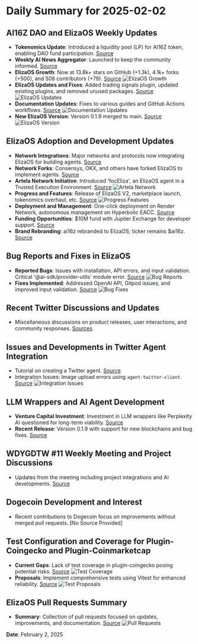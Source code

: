# Daily Summary for 2025-02-02

## AI16Z DAO and ElizaOS Weekly Updates
- **Tokenomics Update**: Introduced a liquidity pool (LP) for AI16Z token, enabling DAO fund participation. [Source](https://twitter.com/0xwitchy/status/1885996409989853553)
- **Weekly AI News Aggregator**: Launched to keep the community informed. [Source](https://twitter.com/0xwitchy/status/1885996405715857898)
- **ElizaOS Growth**: Now at 13.8k+ stars on GitHub (+1.3k), 4.1k+ forks (+500), and 508 contributors (+79). [Source](https://twitter.com/0xwitchy/status/1885996403610263943)
  ![ElizaOS Growth](https://pbs.twimg.com/media/GixiqawaIAAVnnI.jpg)
- **ElizaOS Updates and Fixes**: Added trading signals plugin, updated existing plugins, and removed unused packages. [Source](https://github.com/elizaOS/eliza/pull/3140)
  ![ElizaOS Updates](https://opengraph.githubassets.com/1/elizaOS/eliza/pull/3140)
- **Documentation Updates**: Fixes to various guides and GitHub Actions workflows. [Source](https://github.com/elizaOS/eliza/pull/3153)
  ![Documentation Updates](https://opengraph.githubassets.com/1/elizaOS/eliza/pull/3153)
- **New ElizaOS Version**: Version 0.1.9 merged to main. [Source](https://github.com/elizaOS/eliza/commit/ffa4c1dcdacc096d5b451f246b53fbaa266b0f64)
  ![ElizaOS Version](https://opengraph.githubassets.com/1/elizaOS/eliza/commit/ffa4c1dcdacc096d5b451f246b53fbaa266b0f64)

## ElizaOS Adoption and Development Updates
- **Network Integrations**: Major networks and protocols now integrating ElizaOS for building agents. [Source](https://twitter.com/0xwitchy/status/1886019696505548968)
- **Network Forks**: Consensys, OKX, and others have forked ElizaOS to implement agents. [Source](https://twitter.com/0xwitchy/status/1886019108392804426)
- **Artela Network Initiative**: Introduced 'focEliza', an ElizaOS agent in a Trusted Execution Environment. [Source](https://twitter.com/0xwitchy/status/1886018816549019779)
  ![Artela Network](https://pbs.twimg.com/media/Gix3OCGaQAA-auh.jpg)
- **Progress and Features**: Release of ElizaOS V2, marketplace launch, tokenomics overhaul, etc. [Source](https://twitter.com/0xwitchy/status/1885999103009775978)
  ![Progress Features](https://pbs.twimg.com/media/GixptGtbMAA_wc3.jpg)
- **Deployment and Management**: One-click deployment on Render Network, autonomous management on Hyperbolic EACC. [Source](https://twitter.com/0xwitchy/status/1885996416566505885)
- **Funding Opportunities**: $10M fund with Jupiter Exchange for developer support. [Source](https://twitter.com/0xwitchy/status/1885996414377013737)
- **Brand Rebranding**: ai16z rebranded to ElizaOS; ticker remains $ai16z. [Source](https://twitter.com/0xwitchy/status/1885996412082724908)

## Bug Reports and Fixes in ElizaOS
- **Reported Bugs**: Issues with installation, API errors, and input validation. Critical '@ai-sdk/provider-utils' module error. [Source](https://github.com/elizaOS/eliza/issues/3144)
  ![Bug Reports](https://opengraph.githubassets.com/1/elizaOS/eliza/issues/3144)
- **Fixes Implemented**: Addressed OpenAI API, Gitpod issues, and improved input validation. [Source](https://github.com/elizaOS/eliza/pull/3131)
  ![Bug Fixes](https://opengraph.githubassets.com/1/elizaOS/eliza/pull/3131)

## Recent Twitter Discussions and Updates
- Miscellaneous discussions on product releases, user interactions, and community responses. [Sources](https://twitter.com/ai16zdao/status/1886171295231996203)

## Issues and Developments in Twitter Agent Integration
- Tutorial on creating a Twitter agent. [Source](https://twitter.com/0xwitchy/status/1886119709156020256)
- Integration Issues: Image upload errors using `agent-twitter-client`. [Source](https://github.com/elizaOS/eliza/issues/3148)
  ![Integration Issues](https://opengraph.githubassets.com/1/elizaOS/eliza/issues/3148)

## LLM Wrappers and AI Agent Development
- **Venture Capital Investment**: Investment in LLM wrappers like Perplexity AI questioned for long-term viability. [Source](https://twitter.com/0xwitchy/status/1886022684393587078)
- **Recent Release**: Version 0.1.9 with support for new blockchains and bug fixes. [Source](https://twitter.com/0xwitchy/status/1885996407741661378)

## WDYGDTW #11 Weekly Meeting and Project Discussions
- Updates from the meeting including project integrations and AI developments. [Source](https://twitter.com/0xwitchy/status/1885996418982433054)

## Dogecoin Development and Interest
- Recent contributions to Dogecoin focus on improvements without merged pull requests. [No Source Provided]

## Test Configuration and Coverage for Plugin-Coingecko and Plugin-Coinmarketcap
- **Current Gaps**: Lack of test coverage in plugin-coingecko posing potential risks. [Source](https://github.com/elizaOS/eliza/issues/3123)
  ![Test Coverage](https://opengraph.githubassets.com/1/elizaOS/eliza/issues/3123)
- **Proposals**: Implement comprehensive tests using Vitest for enhanced reliability. [Source](https://github.com/elizaOS/eliza/pull/3124)
  ![Test Proposals](https://opengraph.githubassets.com/1/elizaOS/eliza/pull/3124)

## ElizaOS Pull Requests Summary
- **Summary**: Collection of pull requests focused on updates, improvements, and documentation. [Source](https://github.com/elizaOS/eliza/pull/3125)
  ![Pull Requests](https://opengraph.githubassets.com/1/elizaOS/eliza/pull/3125)

**Date**: February 2, 2025
